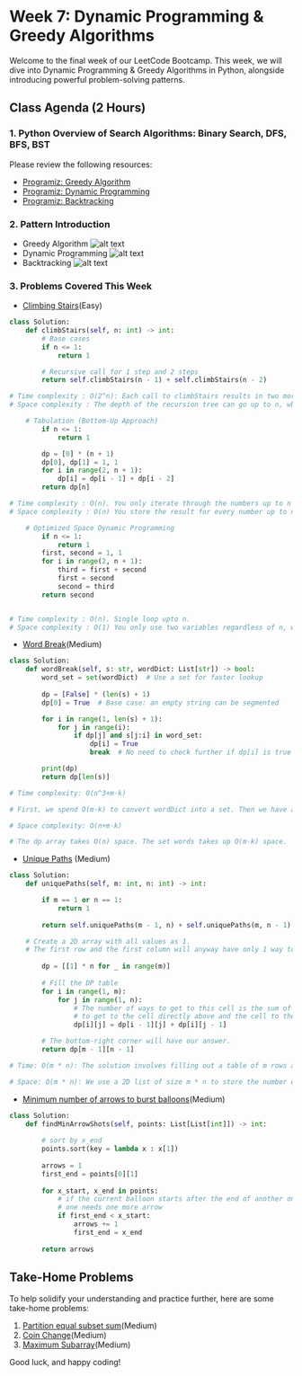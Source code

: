 # Week 7: Dynamic Programming & Greedy Algorithms

Welcome to the final week of our LeetCode Bootcamp. This week, we will dive into Dynamic Programming & Greedy Algorithms in Python, alongside introducing powerful problem-solving patterns.

## Class Agenda (2 Hours)

### 1. Python Overview of Search Algorithms: Binary Search, DFS, BFS, BST

Please review the following resources:

- [Programiz: Greedy Algorithm](https://www.programiz.com/dsa/greedy-algorithm)
- [Programiz: Dynamic Programming](https://www.programiz.com/dsa/dynamic-programming)
- [Programiz: Backtracking](https://www.programiz.com/dsa/backtracking-algorithm)

### 2. Pattern Introduction

- Greedy Algorithm ![alt text](./assets/Greedy.png)
- Dynamic Programming ![alt text](./assets/DP.png)
- Backtracking ![alt text](./assets/Backtracking.png)

### 3. Problems Covered This Week

- [Climbing Stairs](https://leetcode.com/problems/climbing-stairs/description/)(Easy)

```python
class Solution:
    def climbStairs(self, n: int) -> int:
        # Base cases
        if n <= 1:
            return 1

        # Recursive call for 1 step and 2 steps
        return self.climbStairs(n - 1) + self.climbStairs(n - 2)

# Time complexity : O(2^n): Each call to climbStairs results in two more calls, leading to an exponential number of calls.
# Space complexity : The depth of the recursion tree can go up to n, which dictates the space used on the call stack.

    # Tabulation (Bottom-Up Approach)
        if n <= 1:
            return 1  

        dp = [0] * (n + 1)
        dp[0], dp[1] = 1, 1
        for i in range(2, n + 1):
            dp[i] = dp[i - 1] + dp[i - 2]
        return dp[n]

# Time complexity : O(n). You only iterate through the numbers up to n once, and for each, you perform a constant amount of work.
# Space complexity : O(n) You store the result for every number up to n in the dp array.

    # Optimized Space Dynamic Programming
        if n <= 1:
            return 1
        first, second = 1, 1
        for i in range(2, n + 1):
            third = first + second
            first = second
            second = third
        return second


# Time complexity : O(n). Single loop upto n.
# Space complexity : O(1) You only use two variables regardless of n, which holds the results from the last two steps.
```

- [Word Break](https://leetcode.com/problems/word-break/description/)(Medium)

```python
class Solution:
    def wordBreak(self, s: str, wordDict: List[str]) -> bool:
        word_set = set(wordDict)  # Use a set for faster lookup
        
        dp = [False] * (len(s) + 1)
        dp[0] = True  # Base case: an empty string can be segmented

        for i in range(1, len(s) + 1):
            for j in range(i):
                if dp[j] and s[j:i] in word_set:
                    dp[i] = True
                    break  # No need to check further if dp[i] is true

        print(dp)
        return dp[len(s)]

# Time complexity: O(n^3+m⋅k)

# First, we spend O(m⋅k) to convert wordDict into a set. Then we have a nested loop over n, which iterates O(n^2). For each iteration, we have a substring operation which could cost up to O(n). Thus this nested loop costs O(n^3).

# Space complexity: O(n+m⋅k)

# The dp array takes O(n) space. The set words takes up O(m⋅k) space.
```

- [Unique Paths](https://leetcode.com/problems/unique-paths/description/)
(Medium)

```python
class Solution:
    def uniquePaths(self, m: int, n: int) -> int:

        if m == 1 or n == 1:
            return 1
        
        return self.uniquePaths(m - 1, n) + self.uniquePaths(m, n - 1)

    # Create a 2D array with all values as 1.
    # The first row and the first column will anyway have only 1 way to reach each cell.
    
        dp = [[1] * n for _ in range(m)]
        
        # Fill the DP table
        for i in range(1, m):
            for j in range(1, n):
                # The number of ways to get to this cell is the sum of the ways
                # to get to the cell directly above and the cell to the left.
                dp[i][j] = dp[i - 1][j] + dp[i][j - 1]

        # The bottom-right corner will have our answer.
        return dp[m - 1][n - 1]

# Time: O(m * n): The solution involves filling out a table of m rows and n columns. Each cell computation takes constant time.

# Space: O(m * n): We use a 2D list of size m * n to store the number of ways to reach each cell. If minimizing space is a priority, this can be improved by noting that to compute the values of dp[i][j], only the values from the current row and the previous row are needed. This allows us to reduce the space complexity to O(n) by using two arrays (current and previous) that are swapped after each row computation.
```

- [Minimum number of arrows to burst balloons](https://leetcode.com/problems/minimum-number-of-arrows-to-burst-balloons/description/)(Medium)

```python
class Solution:
    def findMinArrowShots(self, points: List[List[int]]) -> int:
        
        # sort by x_end
        points.sort(key = lambda x : x[1])
        
        arrows = 1
        first_end = points[0][1]
        
        for x_start, x_end in points:
            # if the current balloon starts after the end of another one,
            # one needs one more arrow
            if first_end < x_start:
                arrows += 1
                first_end = x_end
        
        return arrows
```

## Take-Home Problems

To help solidify your understanding and practice further, here are some take-home problems:

1. [Partition equal subset sum](https://leetcode.com/problems/partition-equal-subset-sum/)(Medium)
2. [Coin Change](https://leetcode.com/problems/coin-change/)(Medium)
3. [Maximum Subarray](https://leetcode.com/problems/maximum-subarray)(Medium)

Good luck, and happy coding!
